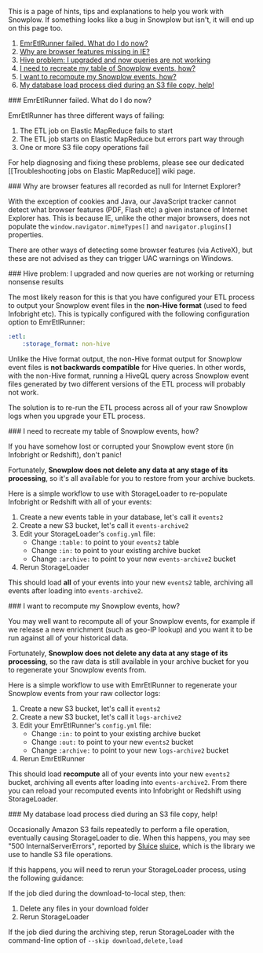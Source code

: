 This is a page of hints, tips and explanations to help you work with Snowplow. If something looks like a bug in Snowplow but isn't, it will end up on this page too.

1. [EmrEtlRunner failed. What do I do now?](#etl-failure)
2. [Why are browser features missing in IE?](#ie-features)
3. [Hive problem: I upgraded and now queries are not working](#non-hive-format-upgrade)
4. [I need to recreate my table of Snowplow events, how?](#rebuild-database)
5. [I want to recompute my Snowplow events, how?](#recompute-events)
6. [My database load process died during an S3 file copy, help!](#s3-filecopy)

<a name="etl-failure"/>
### EmrEtlRunner failed. What do I do now?

EmrEtlRunner has three different ways of failing:

1. The ETL job on Elastic MapReduce fails to start
2. The ETL job starts on Elastic MapReduce but errors part way through
3. One or more S3 file copy operations fail

For help diagnosing and fixing these problems, please see our dedicated [[Troubleshooting jobs on Elastic MapReduce]] wiki page.

<a name="ie-features"/>
### Why are browser features all recorded as null for Internet Explorer?

With the exception of cookies and Java, our JavaScript tracker cannot detect what browser features (PDF, Flash etc) a given instance of Internet Explorer has. This is because IE, unlike the other major browsers, does not populate the `window.navigator.mimeTypes[]` and `navigator.plugins[]` properties.

There are other ways of detecting some browser features (via ActiveX), but these are not advised as they can trigger UAC warnings on Windows.

<a name="non-hive-format-upgrade"/>
### Hive problem: I upgraded and now queries are not working or returning nonsense results

The most likely reason for this is that you have configured your ETL process to output your Snowplow event files in the **non-Hive format** (used to feed Infobright etc). This is typically configured with the following configuration option to EmrEtlRunner:

```yaml
:etl:
    :storage_format: non-hive
```

Unlike the Hive format output, the non-Hive format output for Snowplow event files is **not backwards compatible** for Hive queries. In other words, with the non-Hive format, running a HiveQL query across Snowplow event files generated by two different versions of the ETL process will probably not work.

The solution is to re-run the ETL process across all of your raw Snowplow logs when you upgrade your ETL process.

<a name="rebuild-database"/>
###  I need to recreate my table of Snowplow events, how?

If you have somehow lost or corrupted your Snowplow event store (in Infobright or Redshift), don't panic! 

Fortunately, **Snowplow does not delete any data at any stage of its processing**, so it's all available for you to restore from your archive buckets. 

Here is a simple workflow to use with StorageLoader to re-populate Infobright or Redshift with all of your events:

1. Create a new events table in your database, let's call it `events2`
2. Create a new S3 bucket, let's call it `events-archive2`
3. Edit your StorageLoader's `config.yml` file:
   * Change `:table:` to point to your `events2` table
   * Change `:in:` to point to your existing archive bucket
   * Change `:archive:` to point to your new `events-archive2` bucket
4. Rerun StorageLoader

This should load **all** of your events into your new `events2` table, archiving all events after loading into `events-archive2`.

<a name="recompute-events"/>
###  I want to recompute my Snowplow events, how?

You may well want to recompute all of your Snowplow events, for example if we release a new enrichment (such as geo-IP lookup) and you want it to be run against all of your historical data.

Fortunately, **Snowplow does not delete any data at any stage of its processing**, so the raw data is still available in your archive bucket for you to regenerate your Snowplow events from. 

Here is a simple workflow to use with EmrEtlRunner to regenerate your Snowplow events from your raw collector logs:

1. Create a new S3 bucket, let's call it `events2`
2. Create a new S3 bucket, let's call it `logs-archive2`
3. Edit your EmrEtlRunner's `config.yml` file:
   * Change `:in:` to point to your existing archive bucket
   * Change `:out:` to point to your new `events2` bucket
   * Change `:archive:` to point to your new `logs-archive2` bucket
4. Rerun EmrEtlRunner

This should load **recompute** all of your events into your new `events2` bucket, archiving all events after loading into `events-archive2`. From there you can reload your recomputed events into Infobright or Redshift using StorageLoader.

<a name="s3-filecopy"/>
###  My database load process died during an S3 file copy, help!

Occasionally Amazon S3 fails repeatedly to perform a file operation, eventually causing StorageLoader to die. When this happens, you may see "500 InternalServerErrors", reported by [Sluice] [sluice], which is the library we use to handle S3 file operations.

If this happens, you will need to rerun your StorageLoader process, using the following guidance:

If the job died during the download-to-local step, then:
  1. Delete any files in your download folder
  2. Rerun StorageLoader

If the job died during the archiving step, rerun StorageLoader with the command-line option of `--skip download,delete,load`

[sluice]: https://github.com/snowplow/sluice

[rvm]: https://rvm.io/
[rvmrc]: https://rvm.io/workflow/rvmrc/
[bundler]: https://gembundler.com

[sluice]: https://github.com/snowplow/sluice